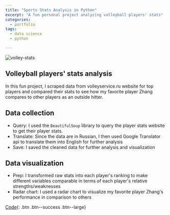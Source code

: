 ```yaml
---
title: "Sports Stats Analysis in Python"
excerpt: "A fun personal project analyzing volleyball players' stats"
categories:
  - portfolio
tags:
  - data science
  - python

---
```

![volley-stats](https://encrypted-tbn0.gstatic.com/images?q=tbn:ANd9GcS27An_e6dBdQI1LuwWrlgIgZZtFl5FBEtH_Ew-PuVWVw&s) 

## Volleyball players' stats analysis  
In this fun project, I scraped data from volleyservice.ru website for top players and compared their stats to see how my favorite player Zhang compares to other players as an outside hitter. 

## Data collection
- Query: I used the `BeautifulSoup` library to query the player stats website to get their player stats. 
- Translate: Since the data are in Russian, I then used Google Translator api to translate them into English for further analysis
- Save: I saved the cleaned data for further analysis and visualization

## Data visualization
-  Prep: I transformed raw stats into each player's ranking to make different variables comparable in terms of each player's relative strengths/weaknesses
-  Radar chart: I used a radar chart to visualize my favorite player Zhang's performance in comparison to others


[Code](https://github.com/chaix026/volley-zjy){: .btn .btn--success .btn--large}

